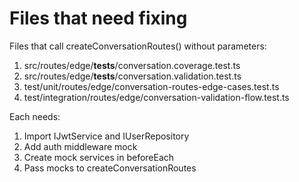 # Files that need fixing

Files that call createConversationRoutes() without parameters:
1. src/routes/edge/__tests__/conversation.coverage.test.ts
2. src/routes/edge/__tests__/conversation.validation.test.ts  
3. test/unit/routes/edge/conversation-routes-edge-cases.test.ts
4. test/integration/routes/edge/conversation-validation-flow.test.ts

Each needs:
1. Import IJwtService and IUserRepository
2. Add auth middleware mock
3. Create mock services in beforeEach
4. Pass mocks to createConversationRoutes